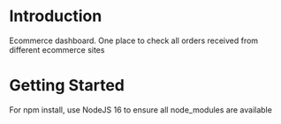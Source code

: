 # Introduction

Ecommerce dashboard. One place to check all orders received from different ecommerce sites

# Getting Started

For npm install, use NodeJS 16 to ensure all node_modules are available


